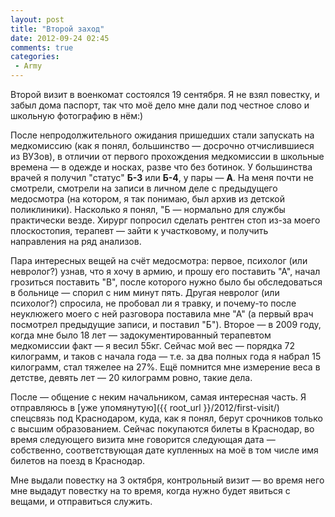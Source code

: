 ```yaml
---
layout: post
title: "Второй заход"
date: 2012-09-24 02:45
comments: true
categories: 
 - Army
---
```


Второй визит в военкомат состоялся 19 сентября. Я не взял повестку, и забыл дома паспорт, так что моё дело мне дали под честное слово и школьную фотографию в нём:)

После непродолжительного ожидания пришедших стали запускать на медкомиссию (как я понял, большинство — досрочно отчислившиеся из ВУЗов), в отличии от первого прохождения медкомиссии в школьные времена — в одежде и носках, разве что без ботинок. У большинства врачей я получил "статус" **Б-3** или **Б-4**, у пары — **А**. На меня почти не смотрели, смотрели на записи в личном деле с предыдущего медосмотра (на котором, я так понимаю, был архив из детской поликлиники). Насколько я понял, "Б — нормально для службы практически везде. Хирург попросил сделать рентген стоп из-за моего плоскостопия, терапевт — зайти к участковому, и получить направления на ряд анализов.

Пара интересных вещей на счёт медосмотра: первое, психолог (или невролог?) узнав, что я хочу в армию, и прошу его поставить "А", начал грозиться поставить "В", после которого нужно было бы обследоваться в больнице — спорил с ним минут пять. Другая невролог (или психолог?) спросила, не пробовал ли я травку, и почему-то после неуклюжего моего с ней разговора поставила мне "А" (а первый врач посмотрел предыдущие записи, и поставил "Б"). Второе — в 2009 году, когда мне было 18 лет — задокументированный терапевтом медкомиссии факт — я весил 55кг. Сейчас мой вес — порядка 72 килограмм, и таков с начала года — т.е. за два полных года я набрал 15 килограмм, стал тяжелее на 27%. Ещё помнится мне измерение веса в детстве, девять лет — 20 килограмм ровно, такие дела.

После — общение с неким начальником, самая интересная часть. Я отправляюсь в [уже упомянутую]({{ root_url }}/2012/first-visit/) спецсвязь под Краснодаром, куда, как я понял, берут срочников только с высшим образованием. Сейчас покупаются билеты в Краснодар, во время следующего визита мне говорится следующая дата — собственно, соответствующая дате купленных на моё в том числе имя билетов на поезд в Краснодар.

Мне выдали повестку на 3 октября, контрольный визит — во время него мне выдадут повестку на то время, когда нужно будет явиться с вещами, и отправиться служить.
